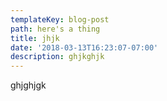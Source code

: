 ```yaml
---
templateKey: blog-post
path: here's a thing
title: jhjk
date: '2018-03-13T16:23:07-07:00'
description: ghjkghjk
---
```

ghjghjgk

